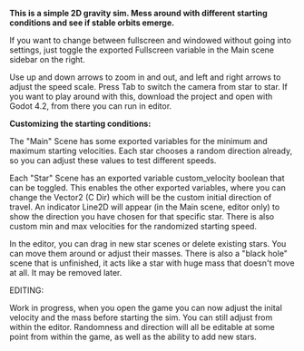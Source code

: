 **This is a simple 2D gravity sim. Mess around with different starting conditions and see if stable orbits emerge.**

If you want to change between fullscreen and windowed without going into settings, just toggle the exported Fullscreen variable in the Main scene sidebar on the right.

Use up and down arrows to zoom in and out, and left and right arrows to adjust the speed scale. Press Tab to switch the camera from star to star. If you want to play around with this, download the project and open with Godot 4.2, from there you can run in editor.

**Customizing the starting conditions:**

The "Main" Scene has some exported variables for the minimum and maximum starting velocities. Each star chooses a random direction already, so you can adjust these values to test different speeds. 

Each "Star" Scene has an exported variable custom_velocity boolean that can be toggled. This enables the other exported variables, where you can change the Vector2 (C Dir) which will be the custom initial direction of travel. An indicator Line2D will appear (in the Main scene, editor only) to show the direction you have chosen for that specific star. There is also custom min and max velocities for the randomized starting speed. 

In the editor, you can drag in new star scenes or delete existing stars. You can move them around or adjust their masses. There is also a "black hole" scene that is unfinished, it acts like a star with huge mass that doesn't move at all. It may be removed later.

EDITING:

Work in progress, when you open the game you can now adjust the inital velocity and the mass before starting the sim. You can still adjust from within the editor. Randomness and direction will all be editable at some point from within the game, as well as the ability to add new stars.
